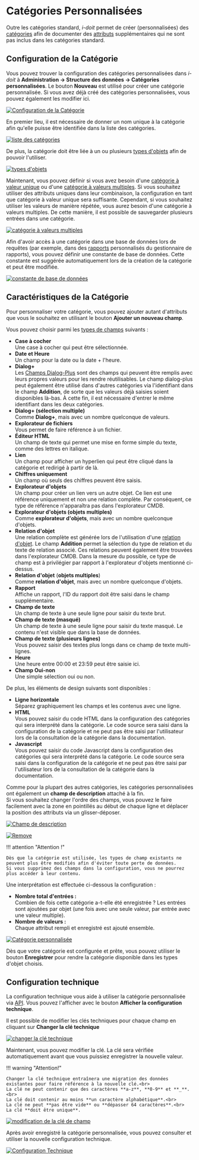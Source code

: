 # Catégories Personnalisées 

Outre les catégories standard, _i-doit_ permet de créer (personnalisées) des [catégories](structure-of-the-it-documentation.md) afin de documenter des [attributs](./structure-of-the-it-documentation.md) supplémentaires qui ne sont pas inclus dans les catégories standard.

## Configuration de la Catégorie 

Vous pouvez trouver la configuration des catégories personnalisées dans _i-doit_ à **Administration → Structure des données → Catégories personnalisées**. Le bouton **Nouveau** est utilisé pour créer une catégorie personnalisée. Si vous avez déjà créé des catégories personnalisées, vous pouvez également les modifier ici.

[![Configuration de la Catégorie](../assets/images/en/basics/custom-categories/1-cc.png)](../assets/images/en/basics/custom-categories/1-cc.png)

En premier lieu, il est nécessaire de donner un nom unique à la catégorie afin qu'elle puisse être identifiée dans la liste des catégories.

[![liste des catégories](../assets/images/en/basics/custom-categories/2-cc.png)](../assets/images/en/basics/custom-categories/2-cc.png)

De plus, la catégorie doit être liée à un ou plusieurs [types d'objets](structure-of-the-it-documentation.md) afin de pouvoir l'utiliser.

[![types d'objets](../assets/images/en/basics/custom-categories/3-cc.png)](../assets/images/en/basics/custom-categories/3-cc.png)

Maintenant, vous pouvez définir si vous avez besoin d'une [catégorie à valeur unique](structure-of-the-it-documentation.md) ou d'une [catégorie à valeurs multiples](structure-of-the-it-documentation.md). Si vous souhaitez utiliser des attributs uniques dans leur combinaison, la configuration en tant que catégorie à valeur unique sera suffisante. Cependant, si vous souhaitez utiliser les valeurs de manière répétée, vous aurez besoin d'une catégorie à valeurs multiples. De cette manière, il est possible de sauvegarder plusieurs entrées dans une catégorie.

[![catégorie à valeurs multiples](../assets/images/en/basics/custom-categories/4-cc.png)](../assets/images/en/basics/custom-categories/4-cc.png)

Afin d'avoir accès à une catégorie dans une base de données lors de requêtes (par exemple, dans des [rapports](../evaluation/report-manager.md) personnalisés du gestionnaire de rapports), vous pouvez définir une constante de base de données. Cette constante est suggérée automatiquement lors de la création de la catégorie et peut être modifiée.

[![constante de base de données](../assets/images/en/basics/custom-categories/5-cc.png)](../assets/images/en/basics/custom-categories/5-cc.png)

## Caractéristiques de la Catégorie

Pour personnaliser votre catégorie, vous pouvez ajouter autant d'attributs que vous le souhaitez en utilisant le bouton **Ajouter un nouveau champ**.

Vous pouvez choisir parmi les [types de champs](./attribute-fields.md) suivants :

- **Case à cocher**<br>
    Une case à cocher qui peut être sélectionnée.
- **Date et Heure**<br>
    Un champ pour la date ou la date + l'heure.
- **Dialog+**<br>
    Les [Champs Dialog-Plus](./dialog-admin.md) sont des champs qui peuvent être remplis avec leurs propres valeurs pour les rendre réutilisables. Le champ dialog-plus peut également être utilisé dans d'autres catégories via l'identifiant dans le champ **Addition**, de sorte que les valeurs déjà saisies soient disponibles là-bas. À cette fin, il est nécessaire d'entrer le même identifiant dans les deux catégories.
- **Dialog+ (sélection multiple)**<br>
    Comme **Dialog+**, mais avec un nombre quelconque de valeurs.
- **Explorateur de fichiers**<br>
    Vous permet de faire référence à un fichier.
- **Éditeur HTML**<br>
    Un champ de texte qui permet une mise en forme simple du texte, comme des lettres en italique.
- **Lien**<br>
    Un champ pour afficher un hyperlien qui peut être cliqué dans la catégorie et redirigé à partir de là.
- **Chiffres uniquement**<br>
    Un champ où seuls des chiffres peuvent être saisis.
- **Explorateur d'objets**<br>
    Un champ pour créer un lien vers un autre objet. Ce lien est une référence uniquement et non une relation complète. Par conséquent, ce type de référence n'apparaîtra pas dans l'explorateur CMDB.
- **Explorateur d'objets (objets multiples)**<br>
    Comme **explorateur d'objets**, mais avec un nombre quelconque d'objets.
- **Relation d'objet**<br>
    Une relation complète est générée lors de l'utilisation d'une [relation d'objet](./object-relations.md). Le champ **Addition** permet la sélection du type de relation et du texte de relation associé. Ces relations peuvent également être trouvées dans l'explorateur CMDB. Dans la mesure du possible, ce type de champ est à privilégier par rapport à l'explorateur d'objets mentionné ci-dessus.
- **Relation d'objet** (**objets multiples**)<br>
    Comme **relation d'objet**, mais avec un nombre quelconque d'objets.
- **Rapport**<br>
    Affiche un rapport, l'ID du rapport doit être saisi dans le champ supplémentaire.
- **Champ de texte**<br>
    Un champ de texte à une seule ligne pour saisir du texte brut.
- **Champ de texte (masqué)**<br>
    Un champ de texte à une seule ligne pour saisir du texte masqué. Le contenu n'est visible que dans la base de données.
- **Champ de texte (plusieurs lignes)**<br>
    Vous pouvez saisir des textes plus longs dans ce champ de texte multi-lignes.
- **Heure**<br>
    Une heure entre 00:00 et 23:59 peut être saisie ici.
- **Champ Oui-non**<br>
    Une simple sélection oui ou non.

De plus, les éléments de design suivants sont disponibles :

- **Ligne horizontale**<br>
    Séparez graphiquement les champs et les contenus avec une ligne.
- **HTML**<br>
    Vous pouvez saisir du code HTML dans la configuration des catégories qui sera interprété dans la catégorie. Le code source sera saisi dans la configuration de la catégorie et ne peut pas être saisi par l'utilisateur lors de la consultation de la catégorie dans la documentation.
- **Javascript**<br>
    Vous pouvez saisir du code Javascript dans la configuration des catégories qui sera interprété dans la catégorie. Le code source sera saisi dans la configuration de la catégorie et ne peut pas être saisi par l'utilisateur lors de la consultation de la catégorie dans la documentation.

Comme pour la plupart des autres catégories, les catégories personnalisées ont également un **champ de description** attaché à la fin.<br>
Si vous souhaitez changer l'ordre des champs, vous pouvez le faire facilement avec la zone en pointillés au début de chaque ligne et déplacer la position des attributs via un glisser-déposer.

[![Champ de description](../assets/images/en/basics/custom-categories/6-cc.gif)](../assets/images/en/basics/custom-categories/6-cc.gif)


[![Remove](../assets/images/en/basics/custom-categories/7-cc.gif)](../assets/images/en/basics/custom-categories/7-cc.gif)

!!! attention "Attention !"

    Dès que la catégorie est utilisée, les types de champ existants ne peuvent plus être modifiés afin d'éviter toute perte de données.
    Si vous supprimez des champs dans la configuration, vous ne pourrez plus accéder à leur contenu.

Une interprétation est effectuée ci-dessous la configuration :

- **Nombre total d'entrées :**<br>
    Combien de fois cette catégorie a-t-elle été enregistrée ? Les entrées sont ajoutées par objet (une fois avec une seule valeur, par entrée avec une valeur multiple).
- **Nombre de valeurs :**<br>
    Chaque attribut rempli et enregistré est ajouté ensemble.

[![Catégorie personnalisée](../assets/images/en/basics/custom-categories/8-cc.png)](../assets/images/en/basics/custom-categories/8-cc.png)

Dès que votre catégorie est configurée et prête, vous pouvez utiliser le bouton **Enregistrer** pour rendre la catégorie disponible dans les types d'objet choisis.

## Configuration technique

La configuration technique vous aide à utiliser la catégorie personnalisée via [API](../i-doit-pro-add-ons/api/index.md). Vous pouvez l'afficher avec le bouton **Afficher la configuration technique**.

Il est possible de modifier les clés techniques pour chaque champ en cliquant sur **Changer la clé technique**

[![changer la clé technique](../assets/images/en/basics/custom-categories/9-cc.png)](../assets/images/en/basics/custom-categories/9-cc.png)

Maintenant, vous pouvez modifier la clé. La clé sera vérifiée automatiquement avant que vous puissiez enregistrer la nouvelle valeur.

!!! warning "Attention!"

    Changer la clé technique entraînera une migration des données existantes pour faire référence à la nouvelle clé.<br>
    La clé ne peut contenir que des caractères **a-z**, **0-9** et **_**.<br>
    La clé doit contenir au moins **un caractère alphabétique**.<br>
    La clé ne peut **pas être vide** ou **dépasser 64 caractères**.<br>
    La clé **doit être unique**.

[![modification de la clé de champ](../assets/images/en/basics/custom-categories/10-cc.png)](../assets/images/en/basics/custom-categories/10-cc.png)

Après avoir enregistré la catégorie personnalisée, vous pouvez consulter et utiliser la nouvelle configuration technique.

[![Configuration Technique](../assets/images/en/basics/custom-categories/11-cc.png)](../assets/images/en/basics/custom-categories/11-cc.png)
